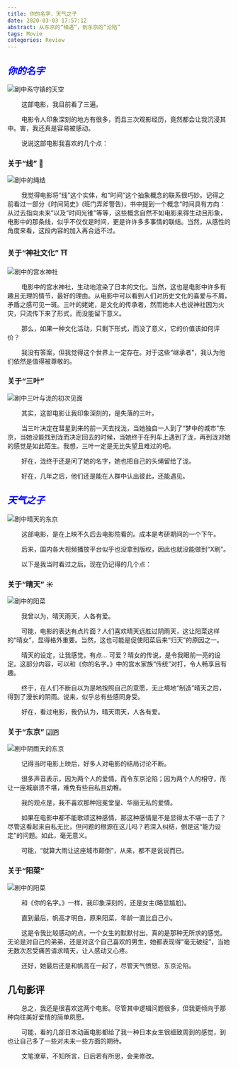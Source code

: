 ```yaml
---
title: 你的名字，天气之子
date: 2020-03-03 17:57:12
abstract: 从东京的“相遇”，到东京的“沦陷”
tags: Movie
categories: Review
---
```


## <font color="blue">_**你的名字**_</font>

![剧中系守镇的天空](XiShou.JPG)

&#160; &#160; &#160; &#160; 这部电影，我目前看了三遍。

&#160; &#160; &#160; &#160; 电影令人印象深刻的地方有很多，而且三次观影经历，竟然都会让我沉浸其中。害，我还真是容易被感动。

&#160; &#160; &#160; &#160; 说说这部电影我喜欢的几个点：

### 关于“线” 🧵

![剧中的绳结](Line.JPG)

&#160; &#160; &#160; &#160; 我觉得电影将“线”这个实体，和“时间”这个抽象概念的联系很巧妙。记得之前看过一部分《时间简史》(班门弄斧警告)，书中提到一个概念“时间具有方向：从过去指向未来”以及“时间光锥”等等，这些概念自然不如电影来得生动且形象，电影中的那条线，似乎不仅仅是时间，更是许许多多事情的联结。当然，从感性的角度来看，这段内容的加入再合适不过。

### 关于“神社文化” ⛩

![剧中的宫水神社](Temple.JPG)

&#160; &#160; &#160; &#160; 电影中的宫水神社，生动地渲染了日本的文化。当然，这也是电影中许多有趣且无理的情节，最好的理由。从电影中可以看到人们对历史文化的喜爱与不屑，矛盾之感可见一斑。三叶的姥姥，是文化的传承者，然而她本人也说神社因为火灾，只流传下来了形式，而没能留下意义。

&#160; &#160; &#160; &#160; 那么，如果一种文化活动，只剩下形式，而没了意义，它的价值该如何评价？

&#160; &#160; &#160; &#160; 我没有答案，但我觉得这个世界上一定存在。对于这些“继承者”，我认为他们依然是值得被尊敬的。

### 关于“三叶”

![剧中三叶与泷的初次见面](Encounter.JPG)

&#160; &#160; &#160; &#160; 其实，这部电影让我印象深刻的，是失落的三叶。

&#160; &#160; &#160; &#160; 当三叶决定在彗星到来的前一天去找泷，当她独自一人到了“梦中的城市”东京，当她没能找到泷而决定回去的时候，当她终于在列车上遇到了泷，再到泷对她的感觉是如此陌生。我想，三叶一定是无比失望且难过的吧。

&#160; &#160; &#160; &#160; 好在，泷终于还是问了她的名字，她也把自己的头绳留给了泷。

&#160; &#160; &#160; &#160; 好在，几年之后，他们还是能在人群中认出彼此，还能遇见。


## <font color="blue">_**天气之子**_</font>

![剧中晴天的东京](Sunshine.png)

&#160; &#160; &#160; &#160; 这部电影，是在上映不久后去电影院看的。成本是考研期间的一个下午。

&#160; &#160; &#160; &#160; 后来，国内各大视频播放平台似乎也没拿到版权，因此也就没能做到“X刷”。

&#160; &#160; &#160; &#160; 以下是我当时看过之后，现在仍记得的几个点：


### 关于“晴天” ☀️

![剧中的阳菜](PrayWeather.jpeg)

&#160; &#160; &#160; &#160; 我曾以为，晴天雨天，人各有爱。

&#160; &#160; &#160; &#160; 可能，电影的表达有点片面？人们喜欢晴天远胜过阴雨天，这让阳菜这样的“晴女”，显得格外重要。当然，这也可能是促使阳菜后来“归天”的原因之一。

&#160; &#160; &#160; &#160; 晴天的设定，让我感觉，有点... 可爱？晴女的传说，是令我眼前一亮的设定。这部分内容，可以和《你的名字。》中的宫水家族“传统”对打，令人畅享且有趣。

&#160; &#160; &#160; &#160; 终于，在人们不断自以为是地按照自己的意愿，无止境地“制造”晴天之后，得到了漫长的阴雨。说来，似乎总有些感同身受。

&#160; &#160; &#160; &#160; 好在，看过电影，我仍认为，晴天雨天，人各有爱。


### 关于“东京” 🇯🇵

![剧中阴雨天的东京](Tokyo.png)

&#160; &#160; &#160; &#160; 记得当时电影上映后，好多人对电影的结局讨论不断。

&#160; &#160; &#160; &#160; 很多声音表示，因为两个人的爱情，而令东京沦陷；因为两个人的相守，而让一座城崩溃不堪，难免有些自私且幼稚。

&#160; &#160; &#160; &#160; 我的观点是，我不喜欢那种冠冕堂皇、华丽无私的爱情。

&#160; &#160; &#160; &#160; 如果在电影中都不能歌颂这种感情，那这种感情是不是显得太不堪一击了？尽管这看起来自私无比，但问题的根源在这儿吗？若深入纠结，倒是这“能力设定”的问题。如此，毫无意义。

&#160; &#160; &#160; &#160; 可能，“就算大雨让这座城市颠倒”，从来，都不是说说而已。


### 关于“阳菜”

![剧中的阳菜](YangCai.jpeg)

&#160; &#160; &#160; &#160; 和《你的名字。》一样，我印象深刻的，还是女主(略显尴尬)。

&#160; &#160; &#160; &#160; 直到最后，帆高才明白，原来阳菜，年龄一直比自己小。

&#160; &#160; &#160; &#160; 这是令我比较感动的点，一个女生的默默付出，真的是那种无所求的感觉。无论是对自己的弟弟，还是对这个自己喜欢的男生，她都表现得“毫无破绽”，当她无数次忍受痛苦请求晴天，让人感动又心疼。

&#160; &#160; &#160; &#160; 还好，她最后还是和帆高在一起了，尽管天气愤怒、东京沦陷。


## 几句影评

&#160; &#160; &#160; &#160; 总之，我还是很喜欢这两个电影。尽管其中逻辑问题很多，但我更倾向于那种向往美好爱情的简单夙愿。

&#160; &#160; &#160; &#160; 可能，看的几部日本动画电影都给了我一种日本女生很细致周到的感觉，到也让自己多了一些对未来一些方面的期待。

&#160; &#160; &#160; &#160; 文笔潦草，不知所言，日后若有所思，会来修改。
